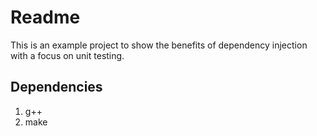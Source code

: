 # Readme

This is an example project to show the benefits of dependency injection with a focus on unit testing.

## Dependencies
1. g++
2. make